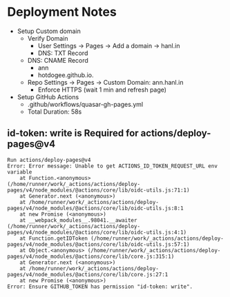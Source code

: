 # Deployment Notes

- Setup Custom domain
  - Verify Domain
    - User Settings -> Pages -> Add a domain -> hanl.in
    - DNS: TXT Record
  - DNS: CNAME Record
    - ann
    - hotdogee.github.io.
  - Repo Settings -> Pages -> Custom Domain: ann.hanl.in
    - Enforce HTTPS (wait 1 min and refresh page)
- Setup GitHub Actions
  - .github/workflows/quasar-gh-pages.yml
  - Total Duration: 58s

## id-token: write is Required for actions/deploy-pages@v4

```
Run actions/deploy-pages@v4
Error: Error message: Unable to get ACTIONS_ID_TOKEN_REQUEST_URL env variable
    at Function.<anonymous> (/home/runner/work/_actions/actions/deploy-pages/v4/node_modules/@actions/core/lib/oidc-utils.js:71:1)
    at Generator.next (<anonymous>)
    at /home/runner/work/_actions/actions/deploy-pages/v4/node_modules/@actions/core/lib/oidc-utils.js:8:1
    at new Promise (<anonymous>)
    at __webpack_modules__.98041.__awaiter (/home/runner/work/_actions/actions/deploy-pages/v4/node_modules/@actions/core/lib/oidc-utils.js:4:1)
    at Function.getIDToken (/home/runner/work/_actions/actions/deploy-pages/v4/node_modules/@actions/core/lib/oidc-utils.js:57:1)
    at Object.<anonymous> (/home/runner/work/_actions/actions/deploy-pages/v4/node_modules/@actions/core/lib/core.js:315:1)
    at Generator.next (<anonymous>)
    at /home/runner/work/_actions/actions/deploy-pages/v4/node_modules/@actions/core/lib/core.js:27:1
    at new Promise (<anonymous>)
Error: Ensure GITHUB_TOKEN has permission "id-token: write".
```
